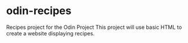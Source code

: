 # odin-recipes
Recipes project for the Odin Project 
This project will use basic HTML to create a website displaying recipes. 
